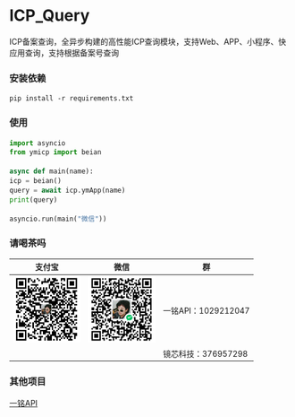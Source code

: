 # ICP_Query
ICP备案查询，全异步构建的高性能ICP查询模块，支持Web、APP、小程序、快应用查询，支持根据备案号查询


### 安装依赖
``` shell
pip install -r requirements.txt
```

### 使用
``` python
import asyncio
from ymicp import beian

async def main(name):
icp = beian()
query = await icp.ymApp(name)
print(query)

asyncio.run(main("微信"))
```

### 请喝茶吗

| 支付宝                                                                                     | 微信                                                                                    | 群                |
| --------------------------------------------------------------------------------------- | ------------------------------------------------------------------------------------- | ---------------- |
| <img src="https://github.com/HG-ha/qinglong/blob/main/zfb.jpg?raw=true" title="" alt="zfb" width="120px" height="120px"> | <img title="" src="https://github.com/HG-ha/qinglong/blob/main/wx.png?raw=true" alt="wx" width="120px" height="120px"> | 一铭API：1029212047 |
|                                                                                       |                                                                                       | 镜芯科技：376957298   |



### 其他项目

[一铭API](https://api.wer.plus)
